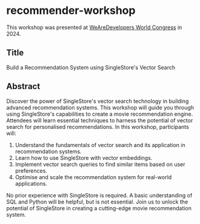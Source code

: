 # recommender-workshop

This workshop was presented at [WeAreDevelopers World Congress](https://www.wearedevelopers.com/world-congress) in 2024.

## Title
Build a Recommendation System using SingleStore's Vector Search

## Abstract
Discover the power of SingleStore's vector search technology in building advanced recommendation systems. This workshop will guide you through using SingleStore's capabilities to create a movie recommendation engine. Attendees will learn essential techniques to harness the potential of vector search for personalised recommendations. In this workshop, participants will:

1. Understand the fundamentals of vector search and its application in recommendation systems.
2. Learn how to use SingleStore with vector embeddings.
3. Implement vector search queries to find similar items based on user preferences.
4. Optimise and scale the recommendation system for real-world applications.

No prior experience with SingleStore is required. A basic understanding of SQL and Python will be helpful, but is not essential. Join us to unlock the potential of SingleStore in creating a cutting-edge movie recommendation system.
